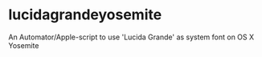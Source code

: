 lucidagrandeyosemite
====================

An Automator/Apple-script to use 'Lucida Grande' as system font on OS X Yosemite
